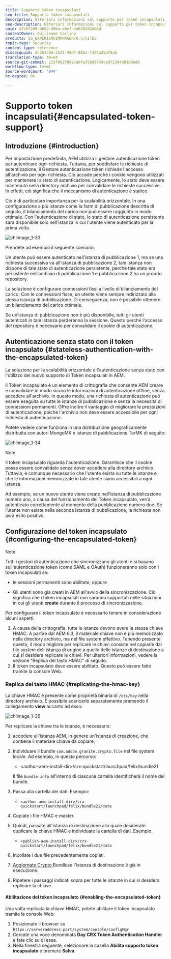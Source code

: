 ```yaml
---
title: Supporto token incapsulati
seo-title: Supporto token incapsulati
description: Ulteriori informazioni sul supporto per token incapsulati in AEM.
seo-description: Ulteriori informazioni sul supporto per token incapsulati in AEM.
uuid: a7c6f269-bb5a-49ba-abef-ea029202ab6d
contentOwner: Guillaume Carlino
products: SG_EXPERIENCEMANAGER/6.5/SITES
topic-tags: Security
content-type: reference
discoiquuid: 2c263c0d-2521-49df-88ba-f304a25af8ab
translation-type: tm+mt
source-git-commit: 215f062f80e7abfe35698743ce971394d01d0ed6
workflow-type: tm+mt
source-wordcount: '844'
ht-degree: 0%

---
```



# Supporto token incapsulati{#encapsulated-token-support}

## Introduzione {#introduction}

Per impostazione predefinita, AEM utilizza il gestore autenticazione token per autenticare ogni richiesta. Tuttavia, per soddisfare le richieste di autenticazione, il Gestore autenticazione token richiede l&#39;accesso all&#39;archivio per ogni richiesta. Ciò accade perché i cookie vengono utilizzati per mantenere lo stato di autenticazione. Logicamente, lo stato deve essere mantenuto nella directory archivio per convalidare le richieste successive. In effetti, ciò significa che il meccanismo di autenticazione è statico.

Ciò è di particolare importanza per la scalabilità orizzontale. In una configurazione a più istanze come la farm di pubblicazione descritta di seguito, il bilanciamento del carico non può essere raggiunto in modo ottimale. Con l&#39;autenticazione di stato, lo stato di autenticazione persistente sarà disponibile solo nell&#39;istanza in cui l&#39;utente viene autenticato per la prima volta.

![chlimage_1-33](assets/chlimage_1-33a.png)

Prendete ad esempio il seguente scenario:

Un utente può essere autenticato nell’istanza di pubblicazione 1, ma se una richiesta successiva va all’istanza di pubblicazione 2, tale istanza non dispone di tale stato di autenticazione persistente, perché tale stato era persistente nell’archivio di pubblicazione 1 e pubblicazione 2 ha un proprio repository.

La soluzione è configurare connessioni fissi a livello di bilanciamento del carico. Con le connessioni fisse, un utente viene sempre indirizzato alla stessa istanza di pubblicazione. Di conseguenza, non è possibile ottenere un bilanciamento del carico ottimale.

Se un’istanza di pubblicazione non è più disponibile, tutti gli utenti autenticati in tale istanza perderanno la sessione. Questo perché l&#39;accesso del repository è necessario per convalidare il cookie di autenticazione.

## Autenticazione senza stato con il token incapsulato {#stateless-authentication-with-the-encapsulated-token}

La soluzione per la scalabilità orizzontale è l&#39;autenticazione senza stato con l&#39;utilizzo del nuovo supporto di Token incapsulati in AEM.

Il Token incapsulato è un elemento di crittografia che consente AEM creare e convalidare in modo sicuro le informazioni di autenticazione offline, senza accedere all&#39;archivio. In questo modo, una richiesta di autenticazione può essere eseguita su tutte le istanze di pubblicazione e senza la necessità di connessioni permanenti. Offre inoltre il vantaggio di migliorare le prestazioni di autenticazione, poiché l&#39;archivio non deve essere accessibile per ogni richiesta di autenticazione.

Potete vedere come funziona in una distribuzione geograficamente distribuita con autori MongoMK e istanze di pubblicazione TarMK di seguito:

![chlimage_1-34](assets/chlimage_1-34a.png)

>[!NOTE]
>
>Il token incapsulato riguarda l&#39;autenticazione. Garantisce che il cookie possa essere convalidato senza dover accedere alla directory archivio. Tuttavia, è comunque necessario che l&#39;utente esista su tutte le istanze e che le informazioni memorizzate in tale utente siano accessibili a ogni istanza.
>
>Ad esempio, se un nuovo utente viene creato nell’istanza di pubblicazione numero uno, a causa del funzionamento del Token incapsulato, verrà autenticato correttamente al momento della pubblicazione numero due. Se l’utente non esiste nella seconda istanza di pubblicazione, la richiesta non avrà esito positivo.


## Configurazione del token incapsulato {#configuring-the-encapsulated-token}

>[!NOTE]
>Tutti i gestori di autenticazione che sincronizzano gli utenti e si basano sull&#39;autenticazione token (come SAML e OAuth) funzioneranno solo con i token incapsulati se:
>
>* le sessioni permanenti sono abilitate, oppure
   >
   >
* Gli utenti sono già creati in AEM all&#39;avvio della sincronizzazione. Ciò significa che i token incapsulati non saranno supportati nelle situazioni in cui gli utenti **create** durante il processo di sincronizzazione.


Per configurare il token incapsulato è necessario tenere in considerazione alcuni aspetti:

1. A causa della crittografia, tutte le istanze devono avere la stessa chiave HMAC. A partire dal AEM 6.3, il materiale chiave non è più memorizzato nella directory archivio, ma nel file system effettivo. Tenendo presente questo, il modo migliore per replicare le chiavi consiste nel copiarle dal file system dell&#39;istanza di origine a quello delle istanze di destinazione a cui si desidera replicare le chiavi. Per ulteriori informazioni, vedere la sezione &quot;Replica del tasto HMAC&quot; di seguito.
1. Il token incapsulato deve essere abilitato. Questo può essere fatto tramite la console Web.

### Replica del tasto HMAC {#replicating-the-hmac-key}

La chiave HMAC è presente come proprietà binaria di `/etc/key` nella directory archivio. È possibile scaricarlo separatamente premendo il collegamento **view** accanto ad esso:

![chlimage_1-35](assets/chlimage_1-35a.png)

Per replicare la chiave tra le istanze, è necessario:

1. accedere all&#39;istanza AEM, in genere un&#39;istanza di creazione, che contiene il materiale chiave da copiare;
1. Individuare il bundle `com.adobe.granite.crypto.file` nel file system locale. Ad esempio, in questo percorso:

   * &lt;author-aem-install-dir>/crx-quickstart/launchpad/felix/bundle21

   Il file `bundle.info` all&#39;interno di ciascuna cartella identificherà il nome del bundle.

1. Passa alla cartella dei dati. Esempio:

   * `<author-aem-install-dir>/crx-quickstart/launchpad/felix/bundle21/data`

1. Copiate i file HMAC e master.
1. Quindi, passate all&#39;istanza di destinazione alla quale desiderate duplicare la chiave HMAC e individuate la cartella di dati. Esempio:

   * `<publish-aem-install-dir>/crx-quickstart/launchpad/felix/bundle21/data`

1. Incollate i due file precedentemente copiati.
1. [Aggiornate Crypto ](/help/communities/deploy-communities.md#refresh-the-granite-crypto-bundle) Bundlese l&#39;istanza di destinazione è già in esecuzione.

1. Ripetere i passaggi indicati sopra per tutte le istanze in cui si desidera replicare la chiave.

#### Abilitazione del token incapsulato {#enabling-the-encapsulated-token}

Una volta replicata la chiave HMAC, potete abilitare il token incapsulato tramite la console Web:

1. Posizionate il browser su `https://serveraddress:port/system/console/configMgr`
1. Cercate una voce denominata **Day CRX Token Authentication Handler** e fate clic su di essa.
1. Nella finestra seguente, selezionare la casella **Abilita supporto token incapsulato** e premere **Salva**.


